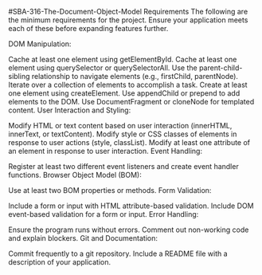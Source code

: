 #SBA-316-The-Document-Object-Model
Requirements
The following are the minimum requirements for the project. Ensure your application meets each of these before expanding features further.

DOM Manipulation:

Cache at least one element using getElementById.
Cache at least one element using querySelector or querySelectorAll.
Use the parent-child-sibling relationship to navigate elements (e.g., firstChild, parentNode).
Iterate over a collection of elements to accomplish a task.
Create at least one element using createElement.
Use appendChild or prepend to add elements to the DOM.
Use DocumentFragment or cloneNode for templated content.
User Interaction and Styling:

Modify HTML or text content based on user interaction (innerHTML, innerText, or textContent).
Modify style or CSS classes of elements in response to user actions (style, classList).
Modify at least one attribute of an element in response to user interaction.
Event Handling:

Register at least two different event listeners and create event handler functions.
Browser Object Model (BOM):

Use at least two BOM properties or methods.
Form Validation:

Include a form or input with HTML attribute-based validation.
Include DOM event-based validation for a form or input.
Error Handling:

Ensure the program runs without errors. Comment out non-working code and explain blockers.
Git and Documentation:

Commit frequently to a git repository.
Include a README file with a description of your application.

